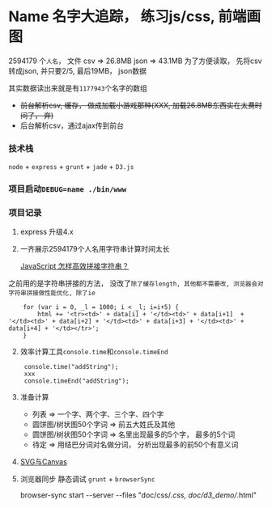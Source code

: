 # Name 名字大追踪， 练习js/css, 前端画图

2594179 个`人名`， 文件
csv => 26.8MB
json => 43.1MB
为了方便读取， 先将csv转成json, 并只要2/5, 最后19MB， json数据

其实数据读出来就是有`1177943`个名字的数组


- ~~前台解析csv, 缓存， 做成加载小游戏那种(XXX, 加载26.8MB东西实在太费时间了， 弃)~~
- 后台解析csv，通过ajax传到前台

### 技术栈

`node` + `express` + `grunt` + `jade` + `D3.js`

### 项目启动`DEBUG=name ./bin/www`

### 项目记录

1. express 升级4.x

2. 一齐展示2594179个人名用字符串计算时间太长

    [JavaScript 怎样高效拼接字符串？](https://www.zhihu.com/question/19747496)
    
之前用的是字符串拼接的方法， 没改了`除了缓存length, 其他都不需要改, 浏览器会对字符串拼接做性能优化, 除了ie`
    
        for (var i = 0, _l = 1000; i < _l; i=i+5) {
            html += '<tr><td>' + data[i] + '</td><td>' + data[i+1]  + '</td><td>' + data[i+2] + '</td><td>' + data[i+3] + '</td><td>' + data[i+4] + '</td></tr>';
        }
  
2. 效率计算工具`console.time`和`console.timeEnd`
        
        console.time("addString");
        xxx
        console.timeEnd("addString");
        
3. 准备计算

    - 列表  => 一个字、两个字、三个字、四个字
    - 圆饼图/树状图50个字词 => 前五大姓氏及其他
    - 圆饼图/树状图50个字词 => 名里出现最多的5个字， 最多的5个词
    - 待定 => 用结巴分词对名做分词， 分析出现最多的前50个有意义词

4. [SVG与Canvas](http://wiki.jikexueyuan.com/project/d3wiki/makechart.html)

5. 浏览器同步 静态调试 `grunt` + `browserSync`


    browser-sync start --server --files "doc/css/*.css, doc/d3_demo/*.html"
